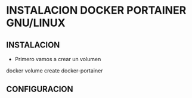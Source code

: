 # INSTALACION DOCKER PORTAINER GNU/LINUX
## INSTALACION
- Primero vamos a crear un volumen

docker volume create docker-portainer



## CONFIGURACION
